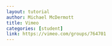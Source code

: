 ```yaml
---
layout: tutorial
author: Michael McDermott
title: Vimeo
categories: [student]
link: https://vimeo.com/groups/764701
---
```

